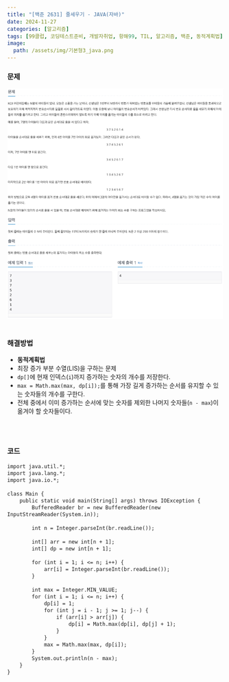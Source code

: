 ```yaml
---
title: "[백준 2631] 줄세우기 - JAVA(자바)"
date: 2024-11-27
categories: [알고리즘]
tags: [99클럽, 코딩테스트준비, 개발자취업, 항해99, TIL, 알고리즘, 백준, 동적계획법]
image:
  path: /assets/img/기본형3_java.png
---
```


### 문제
![img](/assets/img/algorithm/백준2631.png)
<br /><br />

### 해결방법
- **동적계획법**
- 최장 증가 부분 수열(LIS)을 구하는 문제
- `dp[]`에 현재 인덱스(`i`)까지 증가하는 숫자의 개수를 저장한다.
- `max = Math.max(max, dp[i]);`를 통해 가장 길게 증가하는 순서를 유지할 수 있는 숫자들의 개수를 구한다.
- 전체 중에서 이미 증가하는 순서에 맞는 숫자를 제외한 나머지 숫자들(`n - max`)이 옮겨야 할 숫자들이다.


<br /><br />

### 코드
```
import java.util.*;
import java.lang.*;
import java.io.*;

class Main {
    public static void main(String[] args) throws IOException {
        BufferedReader br = new BufferedReader(new InputStreamReader(System.in));

        int n = Integer.parseInt(br.readLine());

        int[] arr = new int[n + 1];
        int[] dp = new int[n + 1];

        for (int i = 1; i <= n; i++) {
            arr[i] = Integer.parseInt(br.readLine()); 
        }

        int max = Integer.MIN_VALUE;
        for (int i = 1; i <= n; i++) {
            dp[i] = 1;
            for (int j = i - 1; j >= 1; j--) {
                if (arr[i] > arr[j]) {
                    dp[i] = Math.max(dp[i], dp[j] + 1);
                }
            }
            max = Math.max(max, dp[i]);
        }
        System.out.println(n - max);
    }
}
```
 
